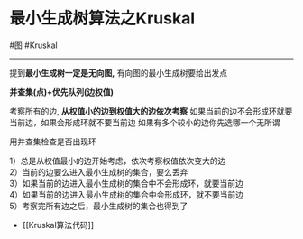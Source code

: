 # 最小生成树算法之Kruskal

#图
#Kruskal 


---
提到**最小生成树一定是无向图,** 有向图的最小生成树要给出发点

**并查集(点)+优先队列(边权值)**


考察所有的边, **从权值小的边到权值大的边依次考察**
如果当前的边不会形成环就要当前边，如果会形成环就不要当前边
如果有多个较小的边你先选哪一个无所谓

用并查集检查是否出现环


1）总是从权值最小的边开始考虑，依次考察权值依次变大的边  
2）当前的边要么进入最小生成树的集合，要么丢弃  
3）如果当前的边进入最小生成树的集合中不会形成环，就要当前边  
4）如果当前的边进入最小生成树的集合中会形成环，就不要当前边  
5）考察完所有边之后，最小生成树的集合也得到了  

- [[Kruskal算法代码]]